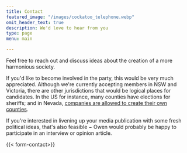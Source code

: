 ```yaml
---
title: Contact
featured_image: "/images/cockatoo_telephone.webp"
omit_header_text: true
description: We'd love to hear from you
type: page
menu: main

---
```


Feel free to reach out and discuss ideas about the creation of a more harmonious society.

If you'd like to become involved in the party, this would be very much appreciated. Although we're currently accepting members in NSW and Victoria, there are other jurisdictions that would be logical places for candidates. In the US for instance, many counties have elections for sheriffs; and in Nevada, [companies are allowed to create their own counties](https://apnews.com/article/legislature-legislation-local-governments-nevada-economy-2fa79128a7bf41073c1e9102e8a0e5f0).

If you're interested in livening up your media publication with some fresh political ideas, that's also feasible − Owen would probably be happy to participate in an interview or opinion article.

{{< form-contact>}}
